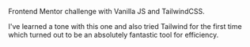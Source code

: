 Frontend Mentor challenge with Vanilla JS and TailwindCSS.

I've learned a tone with this one and also tried Tailwind for the first time which turned out to be an absolutely fantastic tool for efficiency.
